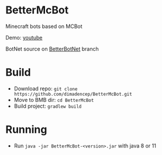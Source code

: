 # BetterMcBot
Minecraft bots based on MCBot

Demo: [youtube](https://youtu.be/wXzX78S1hJA)

BotNet source on [BetterBotNet](https://github.com/dimadencep/BetterMcBot/tree/bbn) branch

# Build
- Download repo: `git clone https://github.com/dimadencep/BetterMcBot.git`
- Move to BMB dir: `cd BetterMcBot`
- Build project: `gradlew build`

# Running

- Run `java -jar BetterMcBot-<version>.jar` with java 8 or 11
